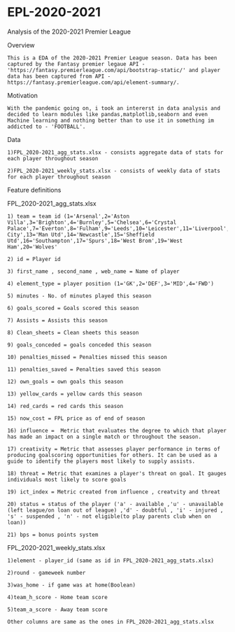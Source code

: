 # EPL-2020-2021
Analysis of the 2020-2021 Premier League

Overview

	This is a EDA of the 2020-2021 Premier League season. Data has been captured by the Fantasy premier legaue API - 'https://fantasy.premierleague.com/api/bootstrap-static/' and player data has been captured from API - https://fantasy.premierleague.com/api/element-summary/.



Motivation

	With the pandemic going on, i took an intererst in data analysis and decided to learn modules like pandas,matplotlib,seaborn and even Machine learning and nothing better than to use it in something im addicted to - 'FOOTBALL'.




Data

	1)FPL_2020-2021_agg_stats.xlsx - consists aggregate data of stats for each player throughout season

	2)FPL_2020-2021_weekly_stats.xlsx - consists of weekly data of stats for each player throughout season	





Feature definitions

FPL_2020-2021_agg_stats.xlsx

	1) team = team id (1='Arsenal',2='Aston Villa',3='Brighton',4='Burnley',5='Chelsea',6='Crystal Palace',7='Everton',8='Fulham',9='Leeds',10='Leicester',11='Liverpool',12='Man City',13='Man Utd',14='Newcastle',15='Sheffield Utd',16='Southampton',17='Spurs',18='West Brom',19='West Ham',20='Wolves' 
	
	2) id = Player id
	
	3) first_name , second_name , web_name = Name of player
	
	4) element_type = player position (1='GK',2='DEF',3='MID',4='FWD')
	
	5) minutes - No. of minutes played this season
	
	6) goals_scored = Goals scored this season
	
	7) Assists = Assists this season
	
	8) Clean_sheets = Clean sheets this season
	
	9) goals_conceded = goals conceded this season
   
    10) penalties_missed = Penalties missed this season
   
    11) penalties_saved = Penalties saved this season
   
    12) own_goals = own goals this season
   
    13) yellow_cards = yellow cards this season
   
    14) red_cards = red cards this season
   
    15) now_cost = FPL price as of end of season
   
    16) influence =  Metric that evaluates the degree to which that player has made an impact on a single match or throughout the season.
   
    17) creativity = Metric that assesses player performance in terms of producing goalscoring opportunities for others. It can be used as a guide to identify the players most likely to supply assists.
   
    18) threat = Metric that examines a player's threat on goal. It gauges individuals most likely to score goals
   
    19) ict_index = Metric created from influence , creatvity and threat
   
    20) status = status of the player ('a' - available ,'u' - unavailable (left league/on loan out of league) ,'d' - doubtful , 'i' - injured , 's' - suspended , 'n' - not eligible(to play parents club when on loan))
   
    21) bps = bonus points system
   




FPL_2020-2021_weekly_stats.xlsx
	
	1)element - player_id (same as id in FPL_2020-2021_agg_stats.xlsx)
	
	2)round - gameweek number

	3)was_home - if game was at home(Boolean)

	4)team_h_score - Home team score

	5)team_a_score - Away team score
	
	Other columns are same as the ones in FPL_2020-2021_agg_stats.xlsx